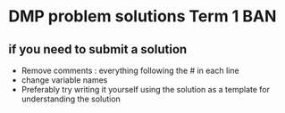 # DMP problem solutions Term 1 BAN

## if you need to submit a solution 
- Remove comments : everything following the # in each line
- change variable names
- Preferably try writing it yourself using the solution as a template for understanding the solution
